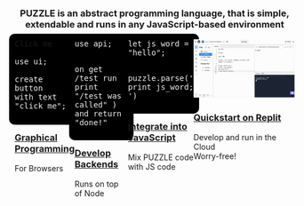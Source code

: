 <center style="width: 100%;">


<br><br>

<h3 class="header">PUZZLE is an abstract programming language, that is simple,<br> extendable and runs in any JavaScript-based environment</h3>

  <!--iframe src="https://abstractcode.dev" style="border:none;height:500px;width:100%"></iframe-->



<div class="scroll-h" style="display: inline-flex;">
 <div class="box" style="text-align:left;">
    

  <pre style="margin:-10px;padding:10px;border-radius: 10px;background: #000000 !important;"><a onclick="alert('Hello!')" class="btn">Click me</a>

<code style="font-size:14px !important;color:#EEEEEE;background: #000000 !important;">use ui;

create button 
with text "click me";

</code></pre>
  <h3><a href="#/chapters/MODULES?id=ui">Graphical Programming</a></h3>
  For Browsers
 </div>
 <div class="box" style="text-align:left;">
    <pre style="margin:-10px;padding:10px;border-radius: 10px;background: #000000 !important;"><code style="font-size:14px !important;color:#EEEEEE;background: #000000 !important;">use api;

on get /test run (
    print "/test was called"
) and return "done!"
</code></pre>
  <h3><a href="#/chapters/MODULES?id=api">Develop Backends</a></h3>
  Runs on top of Node
 </div>
   <div class="box" style="text-align:left;">
    <pre style="margin:-10px;padding:10px;border-radius: 10px;background: #000000 !important;"><code style="font-size:14px !important;color:#EEEEEE;background: #000000 !important;">let js_word = "hello";

puzzle.parse('
  print js_word;
')
</code></pre>
  <h3><a href="#/chapters/GUIDES?id=embedded-in-js">Integrate into JavaScript</a></h3>
  Mix PUZZLE code with JS code
 </div>
 <div class="box" style="text-align:left;">
    <img src="assets/replit.png">
  <h3><a href="#/chapters/GUIDES?id=hosted-clouds">Quickstart on Replit</a></h3>
  Develop and run in the Cloud<br> Worry-free!
 </div>
</div>
<!--div class="cover_codebox" style="display: block;">
<pre><code class="lang-puzzle" style="font-size:22px !important;color:#EEEEEE">use ui

render (
  &#60;div>Click the enter key&#60;/div>
)

on key enter (alert "enter was pressed")
</code></pre>
<!--center>
  <a href="#/chapters/GUIDES?id=browser" class="btn">Start on Browser</a>
</center->
</div-->

<!--div class="scroll-h">
<b>START: &nbsp; </b> 
<a href="#/chapters/GUIDES?id=browser" class="bubble">Browser</a>
<a href="#/chapters/GUIDES?id=use-with-node" class="bubble">Node</a>
<a href="#/chapters/GUIDES?id=embedded-in-js" class="bubble">Embedded</a>
<a href="#/chapters/GUIDES?id=hosted-clouds" class="bubble">Hosted</a>
<a href="#/chapters/GUIDES" class="bubble">more</a>
</div-->

<!--br>


<a href="#/README" class="cover_box_article">
	<h3>Learn PUZZLE</h3>
	Now!
</a>
<a href="#/chapters/MODULES" class="cover_box_article click">
	<h3>Check out Modules</h3>
	Modules for many purposes
</a>

<br-->

  <a href="#/README">

<br>
<span class=" fa fa-chevron-down"></span>
</b>
</a>


</center>
